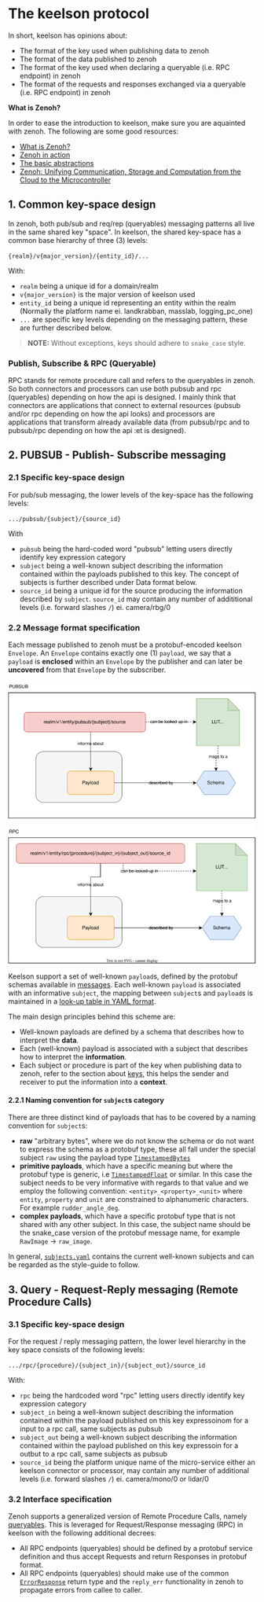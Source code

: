 # The keelson protocol

In short, keelson has opinions about:

* The format of the key used when publishing data to zenoh
* The format of the data published to zenoh
* The format of the key used when declaring a queryable (i.e. RPC endpoint) in zenoh
* The format of the requests and responses exchanged via a queryable (i.e. RPC endpoint) in zenoh

**What is Zenoh?**

In order to ease the introduction to keelson, make sure you are aquainted with zenoh. The following are some good resources:

* [What is Zenoh?](https://zenoh.io/docs/overview/what-is-zenoh/)
* [Zenoh in action](https://zenoh.io/docs/overview/zenoh-in-action/)
* [The basic abstractions](https://zenoh.io/docs/manual/abstractions/)
* [Zenoh: Unifying Communication, Storage and
Computation from the Cloud to the Microcontroller](https://drive.google.com/file/d/1ETSLz2ouJ2o9OpVvEoXrbGcCvpF4TwJy/view?pli=1)

## 1. Common key-space design

In zenoh, both pub/sub and req/rep (queryables) messaging patterns all live in the same shared key "space". In keelson, the shared key-space has a common base hierarchy of three (3) levels:

`{realm}/v{major_version}/{entity_id}/...`

With:

* `realm` being a unique id for a domain/realm
* `v{major_version}` is the major version of keelson used
* `entity_id` being a unique id representing an entity within the realm (Normally the platform name ei. landkrabban, masslab, logging_pc_one)
* `...` are specific key levels depending on the messaging pattern, these are further described below.

> **NOTE:** Without exceptions, keys should adhere to `snake_case` style.

### Publish, Subscribe & RPC (Queryable)

RPC stands for remote procedure call and refers to the queryables in zenoh. So both connectors and processors can use both pubsub and rpc (queryables) depending on how the api is designed. I mainly think that connectors are applications that connect to external resources (pubsub and/or rpc depending on how the api looks) and processors are applications that transform already available data (from pubsub/rpc and to pubsub/rpc depending on how the api :et is designed).

## 2. PUBSUB - Publish- Subscribe messaging

### 2.1 Specific key-space design

For pub/sub messaging, the lower levels of the key-space has the following levels:

  `.../pubsub/{subject}/{source_id}`

With

* `pubsub` being the hard-coded word "pubsub" letting users directly identify key expression category  
* `subject` being a well-known subject describing the information contained within the payloads published to this key. The concept of subjects is further described under Data format below.
* `source_id` being a unique id for the source producing the information described by `subject`. `source_id` may contain any number of addititional levels (i.e. forward slashes `/`) ei. camera/rbg/0

### 2.2 Message format specification

Each message published to zenoh must be a protobuf-encoded keelson `Envelope`. An `Envelope` contains exactly one (1) `payload`, we say that a `payload` is **enclosed** within an `Envelope` by the publisher and can later be **uncovered** from that `Envelope` by the subscriber. 

![sketch](./subject_payload_schema.drawio.svg)

Keelson support a set of well-known `payload`s, defined by the protobuf schemas available in [messages](./messages/payloads/). Each well-known `payload` is associated with an informative `subject`, the mapping between `subject`s and `payload`s is maintained in a [look-up table in YAML format](./messages/subjects.yaml).

The main design principles behind this scheme are:

* Well-known payloads are defined by a schema that describes how to interpret the **data**.
* Each (well-known) payload is associated with a subject that describes how to interpret the **information**.
* Each subject or procedure is part of the key when publishing data to zenoh, refer to the section about [keys](#21-specific-key-space-design), this helps the sender and receiver to put the information into a **context**.

#### 2.2.1 Naming convention for `subject`s category

There are three distinct kind of payloads that has to be covered by a naming convention for `subject`s:

* **raw** "arbitrary bytes", where we do not know the schema or do not want to express the schema as a protobuf type, these all fall under the special subject `raw` using the payload type [`TimestampedBytes`](./messages/payloads/TimestampedBytes.proto)
* **primitive payloads**, which have a specific meaning but where the protobuf type is generic, i.e [`TimestampedFloat`](./messages/payloads/TimestampedFloat.proto) or similar. In this case the subject needs to be very informative with regards to that value and we employ the following convention: `<entity>_<property>_<unit>` where `entity`, `property` and `unit` are constrained to alphanumeric characters. For example `rudder_angle_deg`.
* **complex payloads**, which have a specific protobuf type that is not shared with any other subject. In this case, the subject name should be the snake_case version of the protobuf message name, for example `RawImage` -> `raw_image`.

In general, [`subjects.yaml`](./messages/subjects.yaml) contains the current well-known subjects and can be regarded as the style-guide to follow.

## 3. Query - Request-Reply messaging (Remote Procedure Calls)

### 3.1 Specific key-space design

For the request / reply messaging pattern, the lower level hierarchy in the key space consists of the following levels:

  `.../rpc/{procedure}/{subject_in}/{subject_out}/source_id`
  
With:

* `rpc` being the hardcoded word "rpc" letting users directly identify key expression category  
* `subject_in`  being a well-known subject describing the information contained within the payload published on this key expressoinom for a input to a rpc call, same subjects as pubsub
* `subject_out`  being a well-known subject describing the information contained within the payload published on this key expressoin for a outbut to a rpc call, same subjects as pubsub
* `source_id` being the platform unique name of the micro-service either an keelson connector or processor, may contain any number of additional levels (i.e. forward slashes `/`) ei. camera/mono/0 or lidar/0

### 3.2 Interface specification

Zenoh supports a generalized version of Remote Procedure Calls, namely [queryables](https://zenoh.io/docs/manual/abstractions/#queryable). This is leveraged for Request/Response messaging (RPC) in keelson with the following additional decrees:

* All RPC endpoints (queryables) should be defined by a protobuf service definition and thus accept Requests and return Responses in protobuf format.
* All RPC endpoints (queryables) should make use of the common [`ErrorResponse`](./interfaces/common/ErrorResponse.proto) return type and the `reply_err` functionality in zenoh to propagate errors from callee to caller.
